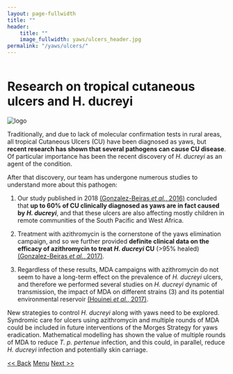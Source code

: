 ```yaml
---
layout: page-fullwidth
title: ""
header:
    title: ""
    image_fullwidth: yaws/ulcers_header.jpg
permalink: "/yaws/ulcers/"
---
```


<div class="row t10">
	<div class="medium-8 columns b30">
		<h1>Research on tropical cutaneous ulcers and H. ducreyi</h1>
	</div>
	<div class="medium-3 columns b30">
		<img src="{{ site.urlimg }}/yaws/cure_yaws_logo.png" alt="logo">
	</div>
</div>



Traditionally, and due to lack of molecular confirmation tests in rural areas, all tropical Cutaneous Ulcers (CU) have been diagnosed as yaws, but **recent research has shown that several pathogens can cause CU disease**. Of particular importance has been the recent discovery of *H. ducreyi* as an agent of the condition.



After that discovery, our team has undergone numerous studies to understand more about this pathogen:

1. Our study published in 2018 [(Gonzalez-Beiras *et al.*, 2016)](http://dx.doi.org/10.3201/eid2201.150425) concluded that **up to 60% of CU clinically diagnosed as yaws are in fact caused by _H. ducreyi_**, and that these ulcers are also affecting mostly children in remote communities of the South Pacific and West Africa.

2. Treatment with azithromycin is the cornerstone of the yaws elimination campaign, and so we further provided **definite clinical data on the efficacy of azithromycin to treat _H. ducreyi_ CU** (>95% healed) [(Gonzalez-Beiras *et al.*, 2017)](http://dx.doi.org/10.1093/cid/cix723).

3. Regardless of these results, MDA campaigns with azithromycin  do not seem to have a long-term effect on the prevalence of *H. ducreyi* ulcers, and therefore we  performed several studies on *H. ducreyi* dynamic of transmission, the impact of MDA on different strains (3) and its potential environmental reservoir [(Houinei *et al.*, 2017)](http://dx.doi.org/10.1371/journal.pntd.0004958).



New strategies to control *H. ducreyi* along with yaws need to be explored. Syndromic care for ulcers using azithromycin and multiple rounds of MDA could be included in future interventions of the Morges Strategy for yaws eradication. Mathematical modelling has shown the value of multiple rounds of MDA to reduce *T. p. pertenue* infection, and this could, in parallel, reduce *H. ducreyi* infection and potentially skin carriage.


<a class="button left r15 tiny radius" href="{{ site.url }}/yaws/discovery/"> << Back</a> <a class="button left r15 tiny radius" href="{{ site.url }}/yaws">Menu</a> <a class="button left r15 tiny radius" href="{{ site.url }}/yaws/lamp4yaws/">Next >> </a>
